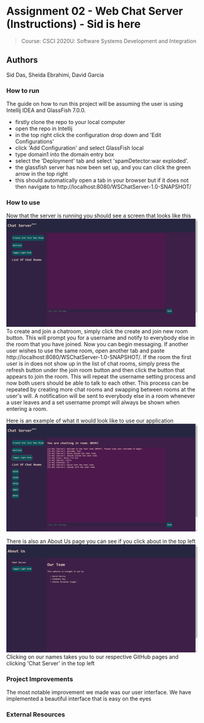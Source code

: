 # Assignment 02 - Web Chat Server (Instructions) - Sid is here
> Course: CSCI 2020U: Software Systems Development and Integration

## Authors
Sid Das, Sheida Ebrahimi, David Garcia

### How to run
The guide on how to run this project will be assuming the user is using Intellij IDEA and GlassFish 7.0.0.
- firstly clone the repo to your local computer
- open the repo in Intellij
- in the top right click the configuration drop down and 'Edit Configurations'
- click 'Add Configuration' and select GlassFish local 
- type domain1 into the domain entry box
- select the 'Deployment' tab and select 'spamDetector:war exploded'.
- the glassfish server has now been set up, and you can click the green arrow in the top right 
- this should automatically open a tab in your browser but if it does not then navigate to http://localhost:8080/WSChatServer-1.0-SNAPSHOT/

### How to use
Now that the server is running you should see a screen that looks like this
![dashboard.png](landing.png)
To create and join a chatroom, simply click the create and join new room button. This will prompt you for a username and notify to everybody
else in the room that you have joined. Now you can begin messaging. If another user wishes to use the same room, open another tab and paste http://localhost:8080/WSChatServer-1.0-SNAPSHOT/.
If the room the first user is in does not show up in the list of chat rooms, simply press the refresh button under the join room button and then click the button that appears to join
the room. This will repeat the username setting process and now both users should be able to talk to each other. This process can be repeated by creating more chat rooms
and swapping between rooms at the user's will. A notification will be sent to everybody else in a room whenever a user leaves and a set username prompt will always be shown
when entering a room.

Here is an example of what it would look like to use our application
![usingRoom1.png](usingRoom1.png)

There is also an About Us page you can see if you click about in the top left
![aboutUs.png](aboutUs.png)
Clicking on our names takes you to our respective GitHub pages and clicking 'Chat Server' in the top left 

### Project Improvements
The most notable improvement we made was our user interface. We have implemented a beautiful interface that is easy on the eyes 

### External Resources
